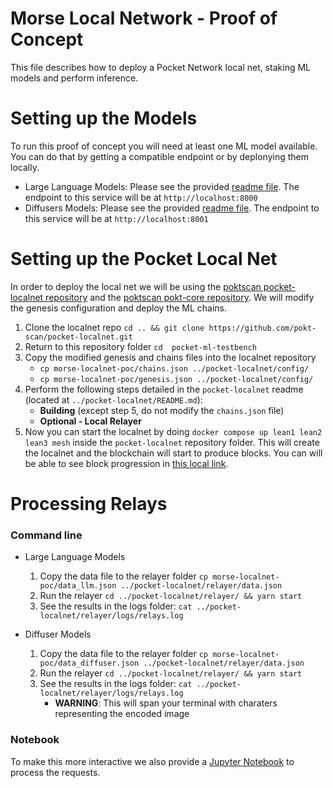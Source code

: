 # Morse Local Network - Proof of Concept

This file describes how to deploy a Pocket Network local net, staking ML models and perform inference.

# Setting up the Models

To run this proof of concept you will need at least one ML model available. You can do that by getting a compatible endpoint or by deplonying them locally.

- Large Language Models: Please see the provided [readme file](../model-deployment/llm/README.md). The endpoint to this service will be at `http://localhost:8000`
- Diffusers Models: Please see the provided [readme file](../model-deployment/diffusers/README.md). The endpoint to this service will be at `http://localhost:8001`


# Setting up the Pocket Local Net

In order to deploy the local net we will be using the [poktscan pocket-localnet repository](https://github.com/pokt-scan/pocket-localnet) and the [poktscan pokt-core repository](https://github.com/pokt-scan/pocket-core). We will modify the genesis configuration and deploy the ML chains.

1. Clone the localnet repo `cd .. && git clone https://github.com/pokt-scan/pocket-localnet.git`
2. Return to this repository folder `cd  pocket-ml-testbench`
3. Copy the modified genesis and chains files into the localnet repository 
    - `cp morse-localnet-poc/chains.json ../pocket-localnet/config/`
    - `cp morse-localnet-poc/genesis.json ../pocket-localnet/config/`
4. Perform the following steps detailed in the `pocket-localnet` readme (located at `../pocket-localnet/README.md`):
    - **Building** (except step 5, do not modify the `chains.json` file)
    - **Optional - Local Relayer**
5. Now you can start the localnet by doing `docker compose up lean1 lean2 lean3 mesh` inside the `pocket-localnet` repository folder. This will create the localnet and the blockchain will start to produce blocks. You can will be able to see block progression in [this local link](http://127.0.0.1:26647/status).

# Processing Relays

### Command line
- Large Language Models
    1. Copy the data file to the relayer folder `cp morse-localnet-poc/data_llm.json ../pocket-localnet/relayer/data.json`
    2. Run the relayer `cd ../pocket-localnet/relayer/ && yarn start`
    3. See the results in the logs folder: `cat ../pocket-localnet/relayer/logs/relays.log`

- Diffuser Models
    1. Copy the data file to the relayer folder `cp morse-localnet-poc/data_diffuser.json ../pocket-localnet/relayer/data.json`
    2. Run the relayer `cd ../pocket-localnet/relayer/ && yarn start`
    3. See the results in the logs folder: `cat ../pocket-localnet/relayer/logs/relays.log` 
        - **WARNING**: This will span your terminal with charaters representing the encoded image

### Notebook

To make this more interactive we also provide a [Jupyter Notebook](./localnet_test.ipynb) to process the requests.

